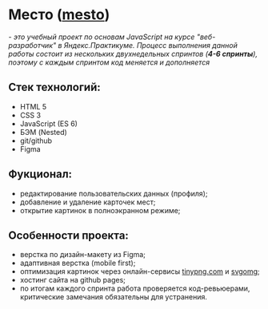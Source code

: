 # Место ([mesto](https://stukateev.github.io/mesto/))

*- это учебный проект по основам JavaScript на курсе "веб-разработчик" в Яндекс.Практикуме. Процесс выполнения данной работы состоит из нескольких двухнедельных спринтов (**4-6 спринты**), поэтому с каждым спринтом код меняется и дополняется*


## Стек технологий:
* HTML 5
* CSS 3
* JavaScript (ES 6)
* БЭМ (Nested)
* git/github
* Figma

## Фукционал:
* редактирование пользовательских данных (профиля);
* добавление и удаление карточек мест;
* открытие картинок в полноэкранном режиме;

## Особенности проекта:
* верстка по дизайн-макету из Figma;
* адаптивная верстка (mobile first);
* оптимизация картинок через онлайн-сервисы [tinypng.com](https://tinypng.com/) и [svgomg](https://jakearchibald.github.io/svgomg/);
* хостинг сайта на github pages;
* по итогам каждого спринта работа проверяется код-ревьюерами, критические замечания обязательны для устранения.

